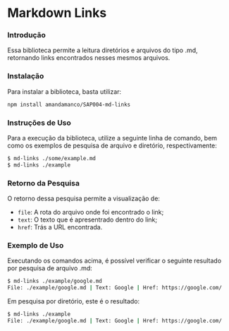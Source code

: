 # Markdown Links

### Introdução
Essa biblioteca permite a leitura diretórios e arquivos do tipo .md, retornando links encontrados nesses mesmos arquivos.


### Instalação
Para instalar a biblioteca, basta utilizar:

```sh
npm install amandamanco/SAP004-md-links 
```


### Instruções de Uso
Para a execução da biblioteca, utilize a seguinte linha de comando, bem como os exemplos de pesquisa de arquivo e diretório, respectivamente:

```sh
$ md-links ./some/example.md
$ md-links ./example
```

### Retorno da Pesquisa
O retorno dessa pesquisa permite a visualização de:

* `file`: A rota do arquivo onde foi encontrado o link;
* `text`: O texto que é apresentrado dentro do link;
* `href`: Trás a URL encontrada.

### Exemplo de Uso

Executando os comandos acima, é possível verificar o seguinte resultado por pesquisa de arquivo .md:

```sh
$ md-links ./example/google.md
File: ./example/google.md | Text: Google | Href: https://google.com/
```

Em pesquisa por diretório, este é o resultado:

```sh
$ md-links ./example
File: ./example/google.md | Text: Google | Href: https://google.com/
```